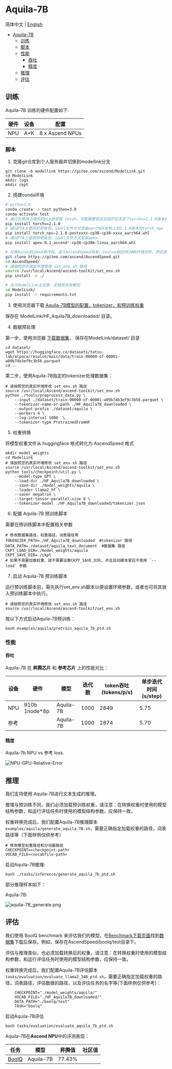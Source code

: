 # Aquila-7B
简体中文 | [English](https://gitee.com/ascend/ModelLink/blob/master/examples/aquila/README_en.md)

- [Aquila-7B](#Aquila-7B)
  - [训练](#训练)
  - [脚本](#脚本)
  - [性能](#性能)
    - [吞吐](#吞吐)
    - [精度](#精度)
  - [推理](#推理)
  - [评估](#评估)

## 训练

Aquila-7B 训练的硬件配置如下:


|  硬件 |  设备 |        配置       |
|:---:|:---:|:---------------:|
| NPU | A+K | 8 x Ascend NPUs |

### 脚本

1. 克隆git仓库到个人服务器并切换到modellink分支
```shell
git clone -b modellink https://gitee.com/ascend/ModelLink.git
cd ModelLink
mkdir logs
mkdir ckpt
```

2. 搭建conda环境

```bash
# python3.8
conda create -n test python=3.8
conda activate test
# 通过互联网上提供的pip源安装 torch，可能需要尝试合适的包含这个torch==2.1.0版本的pip源
pip install torch==2.1.0
# 通过PTA上提供的安装包，以whl文件方式安装aarch64架构上的2.1.0版本的torch_npu
pip install torch_npu-2.1.0.postxxxx-cp38-cp38-xxxx_aarch64.whl
# 通过PTA上提供的安装包，以whl文件方式安装apex
pip install apex-0.1_ascend*-cp38-cp38m-linux_aarch64.whl

# 拉取AscendSpeed源代码，进入AscendSpeed目录，source相应的CANN环境文件，然后源码方式安装ascendspeed加速包
git clone https://gitee.com/ascend/AscendSpeed.git
cd AscendSpeed/
# 请按照您的真实环境修改 set_env.sh 路径
source /usr/local/Ascend/ascend-toolkit/set_env.sh
pip install -e ./

# 进入ModelLink主目录，安装其余依赖包
cd ModelLink/
pip install -r requirements.txt
```


3. 使用浏览器下载 [Aquila-7B模型的配置，tokenizer，和预训练权重](https://huggingface.co/BAAI/Aquila-7B/tree/main)

保存在 ModelLink/HF_Aquila7B_downloaded/ 目录。


4. 数据预处理

第一步，使用浏览器 [下载数据集](https://huggingface.co/datasets/tatsu-lab/alpaca/resolve/main/data/train-00000-of-00001-a09b74b3ef9c3b56.parquet)， 保存在ModelLink/dataset/ 目录

```shell
cd dataset/
wget https://huggingface.co/datasets/tatsu-lab/alpaca/resolve/main/data/train-00000-of-00001-a09b74b3ef9c3b56.parquet
cd ..
```

第二步，使用Aquila-7B指定的tokenizer处理数据集：

```shell
# 请按照您的真实环境修改 set_env.sh 路径
source /usr/local/Ascend/ascend-toolkit/set_env.sh
python ./tools/preprocess_data.py \
    --input ./dataset/train-00000-of-00001-a09b74b3ef9c3b56.parquet \
    --tokenizer-name-or-path ./HF_Aquila7B_downloaded \
    --output-prefix ./dataset/aquila \
    --workers 4 \
    --log-interval 1000  \
    --tokenizer-type PretrainedFromHF
```

5. 权重转换

将模型权重文件从 huggingface 格式转化为 AscendSpeed 格式

```shell
mkdir model_weights
cd ModelLink
# 请按照您的真实环境修改 set_env.sh 路径
source /usr/local/Ascend/ascend-toolkit/set_env.sh
python tools/checkpoint/util.py \
    --model-type GPT \
    --load-dir ./HF_Aquila7B_downloaded \
    --save-dir ./model_weights/aquila \
    --loader llama2_hf \
    --saver megatron \
    --target-tensor-parallel-size 8 \
    --tokenizer-model ./HF_Aquila7B_downloaded/tokenizer.json
```


6. 配置 Aquila-7B 预训练脚本

需要在预训练脚本中配置相关参数
```shell
# 修改数据集路径，权重路径，词表路径等
TOKENIZER_PATH=./HF_Aquila7B_downloaded  #tokenizer 路径
DATA_PATH=./dataset/aquila_text_document  #数据集 路径
CKPT_LOAD_DIR=./model_weights/aquila
CKPT_SAVE_DIR=./ckpt
# 如果不需要加载权重，就不需要设置CKPT_SAVE_DIR, 并且启动脚本里应不使用 `--load` 参数
```

7. 启动 Aquila-7B 预训练脚本

运行预训练脚本前，需先执行set_env.sh脚本以便设置环境参数，或者也可将其放入预训练脚本中执行。
```shell
# 请按照您的真实环境修改 set_env.sh 路径
source /usr/local/Ascend/ascend-toolkit/set_env.sh
```

按以下方式启动Aquila-7B预训练：
```shell
bash examples/aquila/pretrain_aquila_7b_ptd.sh
```

### 性能

#### 吞吐
Aquila-7B 在 **昇腾芯片** 和 **参考芯片** 上的性能对比：

| 设备 | 硬件           | 模型       | 迭代数| token吞吐 (tokens/p/s) | 单步迭代时间 (s/step) |
|------|---------------|------------|------|------------------------|----------------------|
| NPU  | 910b 1node*8p | Aquila-7B  | 1000 | 2849                  | 5.75                  | 
| 参考  |              | Aquila-7B  | 1000 | 2874                   |    5.70               | 

#### 精度

Aquila-7b NPU vs 参考 loss.

![NPU-GPU-Relative-Error](../../sources/images/aquila/aquila_comp0122.png)


## 推理

我们支持使用 Aquila-7B进行文本生成的推理。

推理与预训练不同，我们必须加载预训练权重，请注意：在转换权重时使用的模型结构参数，和运行评估任务时使用的模型结构参数，应保持一致。

权重转换完成后，我们配置Aquila-7B推理脚本`examples/aquila/generate_aquila_7B.sh`，需要正确指定加载权重的路径，词表路径等（下面样例仅供参考）

```shell
# 修改模型权重路径和分词器路径
CHECKPOINT=<checkpoint-path>
VOCAB_FILE=<vocabfile-path>
```

启动Aquila-7B推理:
```shell
bash ./tasks/inference/generate_aquila_7b_ptd.sh
```

部分推理样本如下：

Aquila-7B:

![aquila-7B_generate.png](../../sources/images/aquila/aquila_7B_generate_ptd_0205.png)


## 评估

我们使用 BoolQ benchmark 来评估我们的模型。在[Benchmark下载页面](https://github.com/google-research-datasets/boolean-questions)找到[数据集](https://storage.cloud.google.com/boolq/dev.jsonl)下载后保存。例如，保存在AscendSpeed/boolq/test目录下。

评估与推理类似，也必须加载转换后的权重，请注意：在转换权重时使用的模型结构参数，和运行评估任务时使用的模型结构参数，应保持一致。

权重转换完成后，我们配置Aquila-7B评估脚本 `tasks/evaluation/evaluate_llama2_34B_ptd.sh`，需要正确指定加载权重的路径，词表路径，评估数据的路径，以及评估任务的名字等(下面样例仅供参考)：

```shell
    CHECKPOINT="./model_weights/aquila/"
    VOCAB_FILE="./HF_Aquila7B_downloaded/"
    DATA_PATH="./boolq/test"
    TASK="boolq"
```

启动Aquila-7B评估
```shell
bash tasks/evaluation/evaluate_aquila_7b_ptd.sh
```

Aquila-7B在**Ascend NPU**中的评测表现：

| 任务                                                                   | 模型       | 昇腾值|社区值|
|------------------------------------------------------------------------|------------|--------|------|
| [BoolQ](https://github.com/google-research-datasets/boolean-questions) | Aquila-7B  | 77.43% |      |
